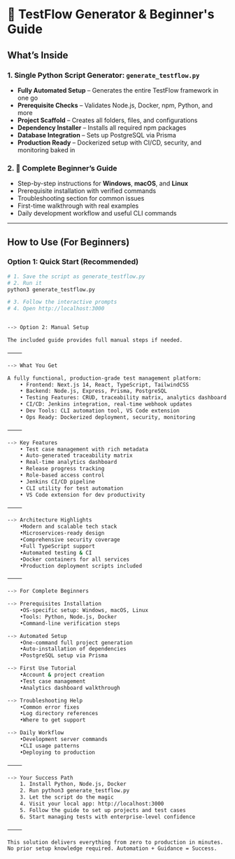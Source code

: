 # 🚀 TestFlow Generator & Beginner's Guide

## What’s Inside

### 1. Single Python Script Generator: `generate_testflow.py`

- **Fully Automated Setup** – Generates the entire TestFlow framework in one go  
- **Prerequisite Checks** – Validates Node.js, Docker, npm, Python, and more  
- **Project Scaffold** – Creates all folders, files, and configurations  
- **Dependency Installer** – Installs all required npm packages  
- **Database Integration** – Sets up PostgreSQL via Prisma  
- **Production Ready** – Dockerized setup with CI/CD, security, and monitoring baked in  

### 2. 📘 Complete Beginner’s Guide

- Step-by-step instructions for **Windows**, **macOS**, and **Linux**  
- Prerequisite installation with verified commands  
- Troubleshooting section for common issues  
- First-time walkthrough with real examples  
- Daily development workflow and useful CLI commands  

---

## How to Use (For Beginners)

###  Option 1: Quick Start (Recommended)

```bash
# 1. Save the script as generate_testflow.py
# 2. Run it
python3 generate_testflow.py

# 3. Follow the interactive prompts
# 4. Open http://localhost:3000


--> Option 2: Manual Setup

The included guide provides full manual steps if needed.

⸻

--> What You Get

A fully functional, production-grade test management platform:
	• Frontend: Next.js 14, React, TypeScript, TailwindCSS
	• Backend: Node.js, Express, Prisma, PostgreSQL
	• Testing Features: CRUD, traceability matrix, analytics dashboard
	• CI/CD: Jenkins integration, real-time webhook updates
	• Dev Tools: CLI automation tool, VS Code extension
	• Ops Ready: Dockerized deployment, security, monitoring

⸻

--> Key Features
	• Test case management with rich metadata
	• Auto-generated traceability matrix
	• Real-time analytics dashboard
	• Release progress tracking
	• Role-based access control
	• Jenkins CI/CD pipeline
	• CLI utility for test automation
	• VS Code extension for dev productivity

⸻

--> Architecture Highlights
	•Modern and scalable tech stack
	•Microservices-ready design
	•Comprehensive security coverage
	•Full TypeScript support
	•Automated testing & CI
	•Docker containers for all services
	•Production deployment scripts included

⸻

--> For Complete Beginners

--> Prerequisites Installation
	•OS-specific setup: Windows, macOS, Linux
	•Tools: Python, Node.js, Docker
	•Command-line verification steps

--> Automated Setup
	•One-command full project generation
	•Auto-installation of dependencies
	•PostgreSQL setup via Prisma

--> First Use Tutorial
	•Account & project creation
	•Test case management
	•Analytics dashboard walkthrough

--> Troubleshooting Help
	•Common error fixes
	•Log directory references
	•Where to get support

--> Daily Workflow
	•Development server commands
	•CLI usage patterns
	•Deploying to production

⸻

--> Your Success Path
	1. Install Python, Node.js, Docker
	2. Run python3 generate_testflow.py
	3. Let the script do the magic
	4. Visit your local app: http://localhost:3000
	5. Follow the guide to set up projects and test cases
	6. Start managing tests with enterprise-level confidence

⸻

This solution delivers everything from zero to production in minutes.
No prior setup knowledge required. Automation + Guidance = Success.
